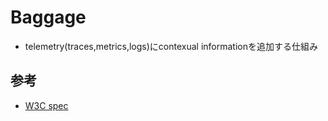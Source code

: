 # Baggage

* telemetry(traces,metrics,logs)にcontexual informationを追加する仕組み

## 参考

* [W3C spec](https://www.w3.org/TR/baggage/)

